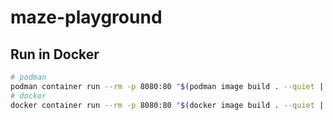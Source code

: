 # maze-playground

## Run in Docker

```bash
# podman
podman container run --rm -p 8080:80 "$(podman image build . --quiet | tail -n 1)"
# docker
docker container run --rm -p 8080:80 "$(docker image build . --quiet | tail -n 1)"
```
